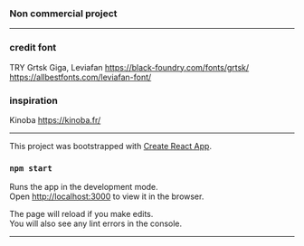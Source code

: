 ### Non commercial project

---

### credit font

TRY Grtsk Giga, Leviafan
https://black-foundry.com/fonts/grtsk/
https://allbestfonts.com/leviafan-font/

### inspiration

Kinoba
https://kinoba.fr/

---

This project was bootstrapped with [Create React App](https://github.com/facebook/create-react-app).

### `npm start`

Runs the app in the development mode.<br />
Open [http://localhost:3000](http://localhost:3000) to view it in the browser.

The page will reload if you make edits.<br />
You will also see any lint errors in the console.

---
